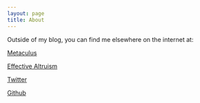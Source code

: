 ```yaml
---
layout: page
title: About
---
```


Outside of my blog, you can find me elsewhere on the internet at:

[Metaculus](https://www.metaculus.com/questions/?search=author:jacob.pfau)

[Effective Altruism](https://forum.effectivealtruism.org/users/jacobpfau)

[Twitter](https://twitter.com/jacob_pfau)

[Github](https://github.com/JacobPfau/)
